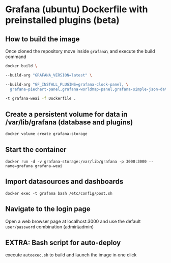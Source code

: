 # Grafana (ubuntu) Dockerfile with preinstalled plugins (beta)


## How to build the image

Once cloned the repository move inside ```grafana\``` and execute the build command 

```bash
docker build \

--build-arg "GRAFANA_VERSION=latest" \

--build-arg "GF_INSTALL_PLUGINS=grafana-clock-panel, \
  grafana-piechart-panel,grafana-worldmap-panel,grafana-simple-json-datasource" \

-t grafana-weai -f Dockerfile .
```


## Create a persistent volume for data in /var/lib/grafana (database and plugins)

```bash
docker volume create grafana-storage
```


## Start the container 
```
docker run -d -v grafana-storage:/var/lib/grafana -p 3000:3000 --name=grafana grafana-weai
```

## Import datasources and dashboards
```
docker exec -t grafana bash /etc/config/post.sh
```

## Navigate to the login page
Open a web browser page at localhost:3000 and use the default ```user/password``` combination (admin\admin)

## EXTRA: Bash script for auto-deploy
execute ```autoexec.sh``` to build and launch the image in one click 